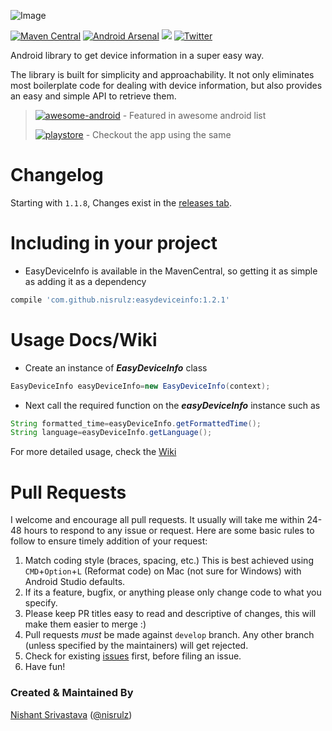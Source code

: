 ![Image](https://github.com/nisrulz/easydeviceinfo/blob/master/img/github_banner.png)


[![Maven Central](https://maven-badges.herokuapp.com/maven-central/com.github.nisrulz/easydeviceinfo/badge.svg)](https://maven-badges.herokuapp.com/maven-central/com.github.nisrulz/easydeviceinfo) [![Android Arsenal](https://img.shields.io/badge/Android%20Arsenal-EasyDeviceInfo-green.svg?style=true)](https://android-arsenal.com/details/1/3562) <a href="http://www.methodscount.com/?lib=com.github.nisrulz%3Aeasydeviceinfo%3A1.2.0"><img src="https://img.shields.io/badge/Methods and size-core: 192 | deps: 15687 | 18 KB-e91e63.svg"/></a> [![Twitter](https://img.shields.io/badge/Twitter-@nisrulz-blue.svg?style=flat)](http://twitter.com/nisrulz)

Android library to get device information in a super easy way.

The library is built for simplicity and approachability. It not only eliminates most boilerplate code for dealing with device information, but also provides an easy and simple API to retrieve them.

>[![awesome-android](https://cdn.rawgit.com/sindresorhus/awesome/d7305f38d29fed78fa85652e3a63e154dd8e8829/media/badge.svg)](https://github.com/snowdream/awesome-android#utility) - Featured in awesome android list
>
>[![playstore](https://github.com/nisrulz/easydeviceinfo/raw/master/img/google-play-store.png)](https://play.google.com/store/apps/details?id=in.excogitation.deviceinfo) - Checkout the app using the same

# Changelog

Starting with `1.1.8`, Changes exist in the [releases tab](https://github.com/nisrulz/easydeviceinfo/releases).

# Including in your project
- EasyDeviceInfo is available in the MavenCentral, so getting it as simple as adding it as a dependency
```gradle
compile 'com.github.nisrulz:easydeviceinfo:1.2.1'
```

# Usage Docs/Wiki

+ Create an instance of ***EasyDeviceInfo*** class
```java
EasyDeviceInfo easyDeviceInfo=new EasyDeviceInfo(context);
```
+ Next call the required function on the ***easyDeviceInfo*** instance such as
```java
String formatted_time=easyDeviceInfo.getFormattedTime();
String language=easyDeviceInfo.getLanguage();
```

For more detailed usage, check the [Wiki](https://github.com/nisrulz/easydeviceinfo/wiki)

# Pull Requests
I welcome and encourage all pull requests. It usually will take me within 24-48 hours to respond to any issue or request. Here are some basic rules to follow to ensure timely addition of your request:
  1. Match coding style (braces, spacing, etc.) This is best achieved using `CMD`+`Option`+`L` (Reformat code) on Mac (not sure for Windows) with Android Studio defaults.
  2. If its a feature, bugfix, or anything please only change code to what you specify.
  3. Please keep PR titles easy to read and descriptive of changes, this will make them easier to merge :)
  4. Pull requests _must_ be made against `develop` branch. Any other branch (unless specified by the maintainers) will get rejected.
  5. Check for existing [issues](https://github.com/nisrulz/easydeviceinfo/issues) first, before filing an issue.  
  6. Have fun!

### Created & Maintained By
[Nishant Srivastava](https://github.com/nisrulz) ([@nisrulz](https://www.twitter.com/nisrulz))
